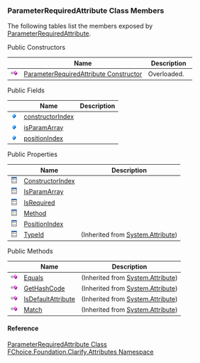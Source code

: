 ﻿### ParameterRequiredAttribute Class Members

The following tables list the members exposed by [ParameterRequiredAttribute](fcSDK~FChoice.Foundation.Clarify.Attributes.ParameterRequiredAttribute.md).

Public Constructors

|   | Name | Description |
| --- | --- | --- |
| ![Public Constructor](dotnetimages/publicConstructor.png) | [ParameterRequiredAttribute Constructor](fcSDK~FChoice.Foundation.Clarify.Attributes.ParameterRequiredAttribute~_ctor.md) | Overloaded.    |



Public Fields

|   | Name | Description |
| --- | --- | --- |
| ![Public Field](dotnetimages/publicField.png) | [constructorIndex](fcSDK~FChoice.Foundation.Clarify.Attributes.ParameterRequiredAttribute~constructorIndex.md) |   |
| ![Public Field](dotnetimages/publicField.png) | [isParamArray](fcSDK~FChoice.Foundation.Clarify.Attributes.ParameterRequiredAttribute~isParamArray.md) |   |
| ![Public Field](dotnetimages/publicField.png) | [positionIndex](fcSDK~FChoice.Foundation.Clarify.Attributes.ParameterRequiredAttribute~positionIndex.md) |   |



Public Properties

|   | Name | Description |
| --- | --- | --- |
| ![Public Property](dotnetimages/publicProperty.png) | [ConstructorIndex](fcSDK~FChoice.Foundation.Clarify.Attributes.ParameterRequiredAttribute~ConstructorIndex.md) |   |
| ![Public Property](dotnetimages/publicProperty.png) | [IsParamArray](fcSDK~FChoice.Foundation.Clarify.Attributes.ParameterRequiredAttribute~IsParamArray.md) |   |
| ![Public Property](dotnetimages/publicProperty.png) | [IsRequired](fcSDK~FChoice.Foundation.Clarify.Attributes.ParameterRequiredAttribute~IsRequired.md) |   |
| ![Public Property](dotnetimages/publicProperty.png) | [Method](fcSDK~FChoice.Foundation.Clarify.Attributes.ParameterRequiredAttribute~Method.md) |   |
| ![Public Property](dotnetimages/publicProperty.png) | [PositionIndex](fcSDK~FChoice.Foundation.Clarify.Attributes.ParameterRequiredAttribute~PositionIndex.md) |   |
| ![Public Property](dotnetimages/publicProperty.png) | [TypeId](#) | (Inherited from [System.Attribute](#)) |



Public Methods

|   | Name | Description |
| --- | --- | --- |
| ![Public Method](dotnetimages/publicMethod.png) | [Equals](#) | (Inherited from [System.Attribute](#)) |
| ![Public Method](dotnetimages/publicMethod.png) | [GetHashCode](#) | (Inherited from [System.Attribute](#)) |
| ![Public Method](dotnetimages/publicMethod.png) | [IsDefaultAttribute](#) | (Inherited from [System.Attribute](#)) |
| ![Public Method](dotnetimages/publicMethod.png) | [Match](#) | (Inherited from [System.Attribute](#)) |





#### Reference

[ParameterRequiredAttribute Class](fcSDK~FChoice.Foundation.Clarify.Attributes.ParameterRequiredAttribute.md)  
[FChoice.Foundation.Clarify.Attributes Namespace](fcSDK~FChoice.Foundation.Clarify.Attributes_namespace.md)